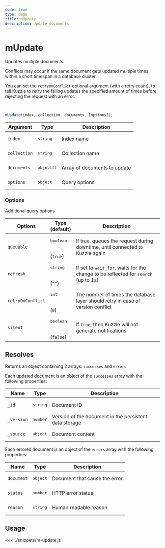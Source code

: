 ```yaml
---
code: true
type: page
title: mUpdate
description: Update documents
---
```


# mUpdate

Updates multiple documents.

Conflicts may occur if the same document gets updated multiple times within a short timespan in a database cluster.

You can set the `retryOnConflict` optional argument (with a retry count), to tell Kuzzle to retry the failing updates the specified amount of times before rejecting the request with an error.

<br/>

```js
mUpdate(index, collection, documents, [options]);
```

| Argument     | Type                | Description                  |
|--------------|---------------------|------------------------------|
| `index`      | <pre>string</pre>   | Index name                   |
| `collection` | <pre>string</pre>   | Collection name              |
| `documents`  | <pre>object[]</pre> | Array of documents to update |
| `options`    | <pre>object</pre>   | Query options                |

### Options

Additional query options

| Options           | Type<br/>(default)               | Description                                                                              |
|-------------------|----------------------------------|------------------------------------------------------------------------------------------|
| `queuable`        | <pre>boolean</pre><br/>(`true`)  | If true, queues the request during downtime, until connected to Kuzzle again             |
| `refresh`         | <pre>string</pre><br/>(`""`)     | If set to `wait_for`, waits for the change to be reflected for `search` (up to 1s)       |
| `retryOnConflict` | <pre>int</pre><br/>(`0`)         | The number of times the database layer should retry in case of version conflict          |
| `silent`          | <pre>boolean</pre><br/>(`false`) | If `true`, then Kuzzle will not generate notifications <SinceBadge version="7.5.3"/> |

## Resolves

Returns an object containing 2 arrays: `successes` and `errors`

Each updated document is an object of the `successes` array with the following properties:

| Name       | Type              | Description                                            |
|------------|-------------------|--------------------------------------------------------|
| `_id`      | <pre>string</pre> | Document ID                                            |
| `_version` | <pre>number</pre> | Version of the document in the persistent data storage |
| `_source`  | <pre>object</pre> | Document content                                       |

Each errored document is an object of the `errors` array with the following properties:

| Name       | Type              | Description                   |
|------------|-------------------|-------------------------------|
| `document` | <pre>object</pre> | Document that cause the error |
| `status`   | <pre>number</pre> | HTTP error status             |
| `reason`   | <pre>string</pre> | Human readable reason         |

## Usage

<<< ./snippets/m-update.js
